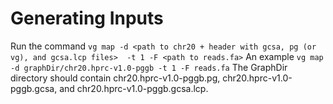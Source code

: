 # Generating Inputs
Run the command
`vg map -d <path to chr20 + header with gcsa, pg (or vg), and gcsa.lcp files> 
-t 1 -F <path to reads.fa>`
An example
`vg map -d graphDir/chr20.hprc-v1.0-pggb -t 1 -F reads.fa`
The GraphDir directory should contain chr20.hprc-v1.0-pggb.pg, 
chr20.hprc-v1.0-pggb.gcsa, and chr20.hprc-v1.0-pggb.gcsa.lcp.
